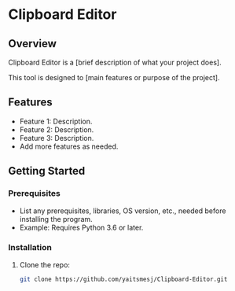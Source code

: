 # Clipboard Editor

## Overview
Clipboard Editor is a [brief description of what your project does].

This tool is designed to [main features or purpose of the project].

## Features
- Feature 1: Description.
- Feature 2: Description.
- Feature 3: Description.
- Add more features as needed.

## Getting Started
### Prerequisites
- List any prerequisites, libraries, OS version, etc., needed before installing the program.
- Example: Requires Python 3.6 or later.

### Installation
1. Clone the repo:
   ```bash
   git clone https://github.com/yaitsmesj/Clipboard-Editor.git
